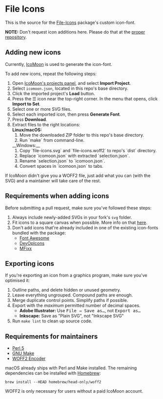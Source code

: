 File Icons
==========

This is the source for the [File-Icons](https://github.com/DanBrooker/file-icons) package's custom icon-font.

**NOTE:** Don't request icon additions here. Please do that at the [proper repository](https://github.com/DanBrooker/file-icons/issues/).



Adding new icons
----------------
Currently, [IcoMoon](https://icomoon.io/) is used to generate the icon-font.

To add new icons, repeat the following steps:

1. Open [IcoMoon's projects panel](https://icomoon.io/app/#/projects), and select **Import Project**.
2. Select `icomoon.json`, located in this repo's base directory.
3. Click the imported project's **Load** button.
4. Press the ☰ icon near the top-right corner. In the menu that opens, click **Import to Set**. 
5. Select one or more SVG files.
6. Select each imported icon, then press **Generate Font**.
7. Press **Download**.
8. Extract files to the right locations:  
	__Linux/macOS:__
	<ol><li>Move the downloaded ZIP folder to this repo's base directory.</li>
	<li>Run `make` from command-line.</li></ol>
	__Windows:__
	<ol><li>Copy `file-icons.svg` and `file-icons.woff2` to repo's `dist` directory.</li>
	<li>Replace `icomoon.json` with extracted `selection.json`.</li>
	<li>Rename `selection.json` to `icomoon.json`.</li>
	<li>Convert spaces in `icomoon.json` to tabs.</li></ol>  

If IcoMoon didn't give you a WOFF2 file, just add what you can (with the SVG) and a maintainer will take care of the rest.


Requirements when adding icons
------------------------------
Before submitting a pull request, make sure you've followed these steps:

1. Always include newly-added SVGs in your fork's `svg` folder.
2. Fit icons to a square canvas when possible. More info on that [here](https://github.com/Alhadis/DevOpicons#size-fixes).
3. Don't add icons that're already included in one of the existing icon-fonts bundled with the package:
	* [Font Awesome](http://fortawesome.github.io/Font-Awesome/cheatsheet/)
	* [DevOpIcons](https://github.com/Alhadis/DevOpicons)
	* [MFixx](https://github.com/Alhadis/MFixx)


Exporting icons
---------------
If you're exporting an icon from a graphics program, make sure you've optimised it:

1. Outline paths, and delete hidden or unused geometry.
2. Leave everything ungrouped. Compound paths are enough.
3. Merge duplicate control points. Simplify paths if possible.
4. Export with the *maximum* permitted number of decimal spaces.  
	* **Adobe Illustrator:** Use <kbd>File → Save as…</kbd>, not <kbd>Export as…</kbd>
	* **Inkscape:** Save as "Plain SVG", not "Inkscape SVG"
5. Run `make lint` to clean up source code.


Requirements for maintainers
----------------------------
* [Perl 5](https://www.perl.org/)
* [GNU Make](http://www.gnu.org/software/make/manual/make.html)
* [WOFF2 Encoder](https://github.com/google/woff2)

macOS already ships with Perl and Make installed. The remaining dependencies can be installed with [Homebrew](http://brew.sh/):

	brew install --HEAD homebrew/head-only/woff2

WOFF2 is only necessary for users without a paid IcoMoon account.

